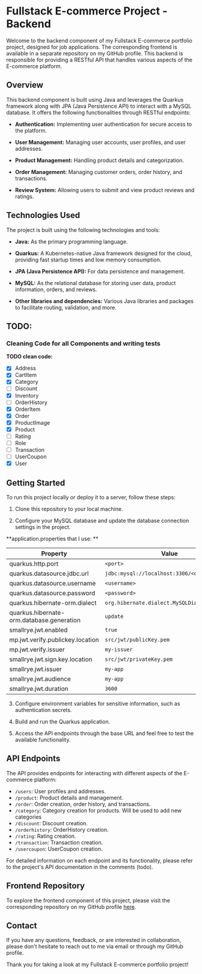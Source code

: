 # Fullstack E-commerce Project - Backend

Welcome to the backend component of my Fullstack E-commerce portfolio project, designed for job applications. The corresponding frontend is available in a separate repository on my GitHub profile. This backend is responsible for providing a RESTful API that handles various aspects of the E-commerce platform.

## Overview

This backend component is built using Java and leverages the Quarkus framework along with JPA (Java Persistence API) to interact with a MySQL database. It offers the following functionalities through RESTful endpoints:

- **Authentication:** Implementing user authentication for secure access to the platform.

- **User Management:** Managing user accounts, user profiles, and user addresses.

- **Product Management:** Handling product details and categorization.

- **Order Management:** Managing customer orders, order history, and transactions.

- **Review System:** Allowing users to submit and view product reviews and ratings.

## Technologies Used

The project is built using the following technologies and tools:

- **Java:** As the primary programming language.

- **Quarkus:** A Kubernetes-native Java framework designed for the cloud, providing fast startup times and low memory consumption.

- **JPA (Java Persistence API):** For data persistence and management.

- **MySQL:** As the relational database for storing user data, product information, orders, and reviews.

- **Other libraries and dependencies:** Various Java libraries and packages to facilitate routing, validation, and more.
## TODO:  
### Cleaning Code for all Components and writing tests
**TODO clean code:**

- [x] Address
- [x] CartItem
- [x] Category
- [ ] Discount
- [x] Inventory
- [ ] OrderHistory
- [x] OrderItem
- [x] Order
- [x] ProductImage
- [x] Product
- [ ] Rating
- [ ] Role
- [ ] Transaction
- [ ] UserCoupon
- [x] User

## Getting Started

To run this project locally or deploy it to a server, follow these steps:

1. Clone this repository to your local machine.

2. Configure your MySQL database and update the database connection settings in the project.

**application.properties that I use:  **

| Property                                | Value                                       |
|-----------------------------------------|---------------------------------------------|
| quarkus.http.port                       | `<port>`                                    |
| quarkus.datasource.jdbc.url             | `jdbc:mysql://localhost:3306/<databasename>` |
| quarkus.datasource.username              | `<username>`                                |
| quarkus.datasource.password              | `<password>`                                |
| quarkus.hibernate-orm.dialect           | `org.hibernate.dialect.MySQLDialect`      |
| quarkus.hibernate-orm.database.generation| `update`                                    |
| smallrye.jwt.enabled                    | `true`                                      |
| mp.jwt.verify.publickey.location         | `src/jwt/publicKey.pem`                     |
| mp.jwt.verify.issuer                    | `my-issuer`                                 |
| smallrye.jwt.sign.key.location           | `src/jwt/privateKey.pem`                    |
| smallrye.jwt.issuer                     | `my-app`                                   |
| smallrye.jwt.audience                   | `my-app`                                   |
| smallrye.jwt.duration                   | `3600`                                      |


3. Configure environment variables for sensitive information, such as authentication secrets.

4. Build and run the Quarkus application.

5. Access the API endpoints through the base URL and feel free to test the available functionality.

## API Endpoints

The API provides endpoints for interacting with different aspects of the E-commerce platform:

- `/users`: User profiles and addresses.
- `/product`: Product details and management.
- `/order`: Order creation, order history, and transactions.
- `/category`: Category creation for products. Will be used to add new categories
- `/discount`: Discount creation.
- `/orderhistory`: OrderHistory creation.
- `/rating`: Rating creation.
- `/transaction`: Transaction creation.
- `/usercoupon`: UserCoupon creation.

For detailed information on each endpoint and its functionality, please refer to the project's API documentation in the comments (todo).

## Frontend Repository

To explore the frontend component of this project, please visit the corresponding repository on my GitHub profile [here](link-to-frontend-repo).

## Contact

If you have any questions, feedback, or are interested in collaboration, please don't hesitate to reach out to me via email or through my GitHub profile.

Thank you for taking a look at my Fullstack E-commerce portfolio project!

